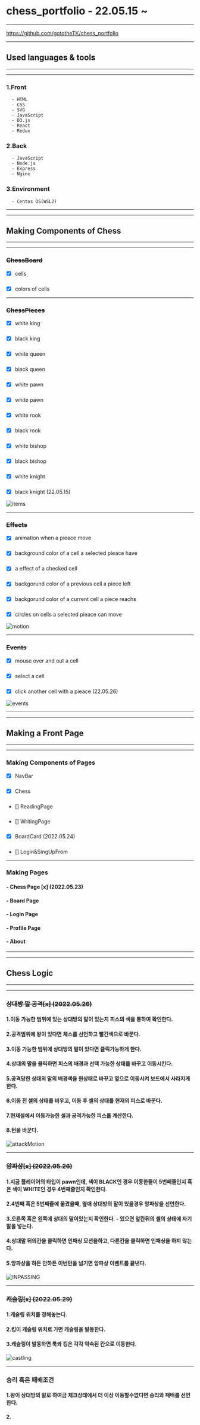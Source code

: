 # chess_portfolio - 22.05.15 ~

---

https://github.com/gototheTK/chess_portfolio

---

## Used languages & tools

---

---

### 1.Front

      - HTML
      - CSS
      - SVG
      - JavaScript
      - D3.js
      - React
      - Redux

### 2.Back

      - JavaScript
      - Node.js
      - Express
      - Nginx

### 3.Environment

      - Centos OS(WSL2)

---

---

## Making Components of Chess

---

---

### ~~ChessBoard~~

- [x] cells

###

- [x] colors of cells

---

### ~~ChessPieces~~

- [x] white king

###

- [x] black king

###

- [x] white queen

###

- [x] black queen

###

- [x] white pawn

###

- [x] white pawn

###

- [x] white rook

###

- [x] black rook

###

- [x] white bishop

###

- [x] black bishop

###

- [x] white knight

###

- [x] black knight (22.05.15)

![items](/records-archive/Images/items.png)

---

### ~~Effects~~

- [x] animation when a pieace move

###

- [x] background color of a cell a selected pieace have

###

- [x] a effect of a checked cell

###

- [x] backgorund color of a previous cell a piece left

###

- [x] backgorund color of a current cell a piece reachs

###

- [x] circles on cells a selected pieace can move

![motion](/records-archive/Images/motion.gif)

---

### ~~Events~~

- [x] mouse over and out a cell

###

- [x] select a cell

###

- [x] click another cell with a pieace (22.05.26)

![events](/records-archive/Images/events.gif)

---

---

## Making a Front Page

---

---

### Making Components of Pages

- [x] NavBar

###

- [x] Chess

###

- [] ReadingPage

###

- [] WritingPage

###

- [x] BoardCard (2022.05.24)

###

- [] Login&SingUpFrom

---

### Making Pages

#### - Chess Page [x] (2022.05.23)

#### - Board Page

#### - Login Page

#### - Profile Page

#### - About

---

---

## Chess Logic

---

---

### ~~상대방 말 공격[x] (2022.05.26)~~

#### 1.이동 가능한 범위에 있는 상대방의 말이 있는지 피스의 색을 통하여 확인한다.

#### 2.공격범위에 왕이 있다면 체스를 선언하고 빨간색으로 바꾼다.

#### 3.이동 가능한 범위에 상대방의 말이 있다면 클릭가능하게 한다.

#### 4.상대의 말을 클릭하면 피스의 배경과 선택 가능한 상태를 바꾸고 이동시킨다.

#### 5.공격당한 상대의 말의 배경색을 원상태로 바꾸고 옆으로 이동시켜 보드에서 사라지게한다.

#### 6.이동 전 셀의 상태를 비우고, 이동 후 셀의 상태를 현재의 피스로 바꾼다.

#### 7.현재셀에서 이동가능한 셀과 공격가능한 피스를 계산한다.

#### 8.턴을 바꾼다.

![attackMotion](/records-archive/Images/attackMotion.gif)

---

### ~~앙파상[x] (2022.05.26)~~

#### 1.지금 플레이어의 타입이 pawn인데, 색이 BLACK인 경우 이동한줄이 5번째줄인지 혹은 색이 WHITE인 경우 4번째줄인지 확인한다.

#### 2.4번째 혹은 5번째줄에 옮겼을때, 옆애 상대방의 말이 있을경우 앙파상을 선언한다.

#### 3.오른쪽 혹은 왼쪽에 상대의 말이있는지 확인한다. - 있으면 앞칸뒤의 셀의 상태에 자기말을 넣는다.

#### 4.상대말 뒤의칸을 클릭하면 인패싱 모션을하고, 다른칸을 클릭하면 인패싱을 하지 않는다.

#### 5.앙파상을 하든 안하든 이번턴을 넘기면 앙파상 이벤트를 끝낸다.

![INPASSING](/records-archive/Images/INPASSING.gif)

---

### ~~캐슬링[x] (2022.05.29)~~

#### 1.캐슬링 위치를 정해놓는다.

#### 2.킹이 캐슬링 위치로 가면 캐슬링을 발동한다.

#### 3.캐슬링이 발동하면 룩콰 킹은 각각 약속된 칸으로 이동한다.

![castling](/records-archive/Images/castling.gif)

---

### 승리 혹은 패배조건

#### 1.왕이 상대방의 말로 하여금 체크상태에서 더 이상 이동할수없다면 승리와 패배를 선언한다.

#### 2.
